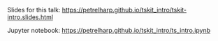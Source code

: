 Slides for this talk: https://petrelharp.github.io/tskit_intro/tskit-intro.slides.html

Jupyter notebook: https://petrelharp.github.io/tskit_intro/ts_intro.ipynb
